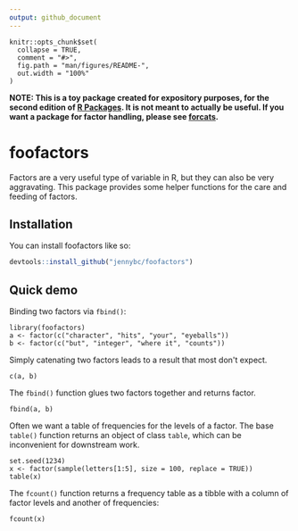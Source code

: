 ```yaml
---
output: github_document
---
```


<!-- README.md is generated from README.Rmd. Please edit that file -->

```{r, include = FALSE}
knitr::opts_chunk$set(
  collapse = TRUE,
  comment = "#>",
  fig.path = "man/figures/README-",
  out.width = "100%"
)
```

**NOTE: This is a toy package created for expository purposes, for the second edition of [R Packages](https://r-pkgs.org). It is not meant to actually be useful. If you want a package for factor handling, please see [forcats](https://forcats.tidyverse.org).**

# foofactors    

<!-- badges: start -->
<!-- badges: end -->

Factors are a very useful type of variable in R, but they can also be very aggravating. This package provides some helper functions for the care and feeding of factors.

## Installation

You can install foofactors like so:

``` r
devtools::install_github("jennybc/foofactors")
```
  
## Quick demo

Binding two factors via `fbind()`:

```{r}
library(foofactors)
a <- factor(c("character", "hits", "your", "eyeballs"))
b <- factor(c("but", "integer", "where it", "counts"))
```

Simply catenating two factors leads to a result that most don't expect.

```{r}
c(a, b)
```

The `fbind()` function glues two factors together and returns factor.

```{r}
fbind(a, b)
```

Often we want a table of frequencies for the levels of a factor. The base `table()` function returns an object of class `table`, which can be inconvenient for downstream work.

```{r}
set.seed(1234)
x <- factor(sample(letters[1:5], size = 100, replace = TRUE))
table(x)
```

The `fcount()` function returns a frequency table as a tibble with a column of factor levels and another of frequencies:

```{r}
fcount(x)
```

